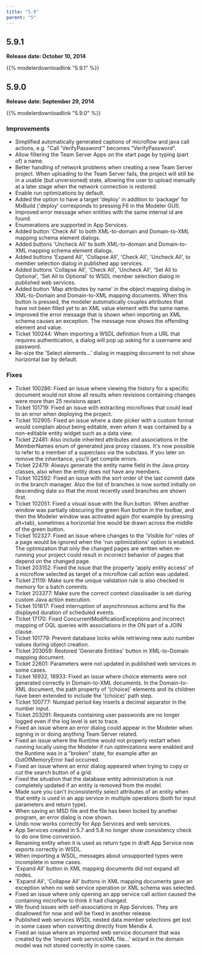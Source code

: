 ```yaml
---
title: "5.9"
parent: "5"
---
```


## 5.9.1

**Release date: October 10, 2014**

{{% modelerdownloadlink "5.9.1" %}}

## 5.9.0

**Release date: September 29, 2014**

{{% modelerdownloadlink "5.9.0" %}}

### Improvements

*   Simplified automatically generated captions of microflow and java call actions, e.g. "Call 'VerifyPassword'" becomes "VerifyPassword".
*   Allow filtering the Team Server Apps on the start page by typing (part of) a name.
*   Better handling of network problems when creating a new Team Server project. When uploading to the Team Server fails, the project will still be in a usable (but unversioned) state, allowing the user to upload manually at a later stage when the network connection is restored.
*   Enable run optimizations by default.
*   Added the option to have a target 'deploy' in addition to 'package' for MxBuild ('deploy' corresponds to pressing F6 in the Modeler GUI).
*   Improved error message when entities with the same internal id are found.
*   Enumerations are supported in App Services.
*   Added button 'Check All' to both XML-to-domain and Domain-to-XML mapping schema element dialogs.
*   Added buttons 'Uncheck All' to both XML-to-domain and Domain-to-XML mapping schema element dialogs.
*   Added buttons 'Expand All', 'Collapse All', 'Check All', 'Uncheck All', to member selection dialog in published app services.
*   Added buttons 'Collapse All', 'Check All', 'Uncheck All', 'Set All to Optional', 'Set All to Optional' to WSDL member selection dialog in published web services.
*   Added button 'Map attributes by name' in the object mapping dialog in XML-to-Domain and Domain-to-XML mapping documents. When this button is pressed, the modeler automatically couples attributes that have not been filled yet to an XML value element with the same name.
*   Improved the error message that is shown when importing an XML schema causes an exception. The message now shows the offending element and value.
*   Ticket 100244: When importing a WSDL definition from a URL that requires authentication, a dialog will pop up asking for a username and password.
*   Re-size the 'Select elements...' dialog in mapping document to not show horizontal bar by default.

### Fixes

*   Ticket 100286: Fixed an issue where viewing the history for a specific document would not show all results when revisions containing changes were more than 25 revisions apart.
*   Ticket 101719: Fixed an issue with extracting microflows that could lead to an error when deploying the project.
*   Ticket 102905: Fixed an issue where a date picker with a custom format would complain about being editable, even when it was contained by a non-editable entity widget such as a data view.
*   Ticket 22481: Also include inherited attributes and associations in the MemberNames enum of generated java proxy classes. It's now possible to refer to a member of a superclass via the subclass. If you later on remove the inheritance, you'll get compile errors.
*   Ticket 22479: Always generate the entity name field in the Java proxy classes, also when the entity does not have any members.
*   Ticket 102592: Fixed an issue with the sort order of the last commit date in the branch manager. Also the list of branches is now sorted initially on descending date so that the most recently used branches are shown first.
*   Ticket 102051: Fixed a visual issue with the Run button. When another window was partially obscuring the green Run button in the toolbar, and then the Modeler window was activated again (for example by pressing alt+tab), sometimes a horizontal line would be drawn across the middle of the green button.
*   Ticket 102327: Fixed an issue where changes to the 'Visible for' roles of a page would be ignored when the 'run optimizations' option is enabled. The optimization that only the changed pages are written when re-running your project could result in incorrect behavior of pages that depend on the changed page.
*   Ticket 203152: Fixed the issue that the property 'apply entity access' of a microflow selected as target of a microflow call action was updated.
*   Ticket 21119: Make sure the unique validation rule is also checked in memory for a batch commits.
*   Ticket 203377: Make sure the correct context classloader is set during custom Java action execution.
*   Ticket 101617: Fixed interruption of asynchronous actions and fix the displayed duration of scheduled events.
*   Ticket 17170: Fixed ConcurrentModificationExceptions and incorrect mapping of OQL queries with associations in the ON part of a JOIN clause.
*   Ticket 101779: Prevent database locks while retrieving new auto number values during object creation.
*   Ticket 203059: Restored 'Generate Entities' button in XML-to-Domain mapping document.
*   Ticket 22601: Parameters were not updated in published web services in some cases.
*   Ticket 16932, 16933: Fixed an issue where choice elements were not generated correctly in Domain-to-XML documents. In the Domain-to-XML document, the path property of '(choice)' elements and its children have been extended to include the '(choice)' path step.
*   Ticket 100777: Numpad period key inserts a decimal separator in the number input.
*   Ticket 203291: Requests containing user passwords are no longer logged even if the log level is set to trace.
*   Fixed an issue where an error dialog could appear in the Modeler when signing in or doing anything Team Server related.
*   Fixed an issue where the Runtime would not properly restart when running locally using the Modeler if run optimizations were enabled and the Runtime was in a "broken" state, for example after an OutOfMemoryError had occurred.
*   Fixed an issue where an error dialog appeared when trying to copy or cut the search button of a grid.
*   Fixed the situation that the database entity administration is not completely updated if an entity is removed from the model.
*   Made sure you can't inconsistently select attributes of an entity when that entity is used in an app service in multiple operations (both for input parameters and return type).
*   When saving an MSD file and the file has been locked by another program, an error dialog is now shown.
*   Undo now works correctly for App Services and web services.
*   App Services created in 5.7 and 5.8 no longer show consistency check to do one time conversion.
*   Renaming entity when it is used as return type in draft App Service now exports correctly in WSDL.
*   When importing a WSDL, messages about unsupported types were incomplete in some cases.
*   'Expand All' button in XML mapping documents did not expand all nodes.
*   'Expand All', 'Collapse All' buttons in XML mapping documents gave an exception when no web service operation or XML schema was selected.
*   Fixed an issue where only opening an app service call action caused the containing microflow to think it had changed.
*   We found issues with self-associations in App Services. They are disallowed for now and will be fixed in another release.
*   Published web services WSDL nested data member selections get lost in some cases when converting directly from Mendix 4.
*   Fixed an issue where an imported web service document that was created by the 'Import web service/XML file...' wizard in the domain model was not stored correctly in some cases.
